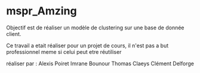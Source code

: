 # mspr_Amzing
Objectif est de réaliser un modèle de clustering sur une base de donnée client.

Ce travail a etait réaliser pour un projet de cours, il n'est pas a but professionnel meme si celui peut etre réutiliser 

réaliser par : 
Alexis Poiret
Imrane Bounour
Thomas Claeys
Clément Delforge
